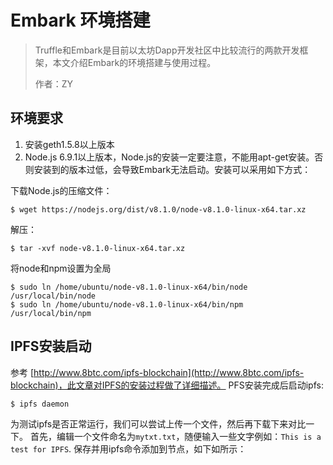 # Embark 环境搭建

> Truffle和Embark是目前以太坊Dapp开发社区中比较流行的两款开发框架，本文介绍Embark的环境搭建与使用过程。
> 
> 作者：ZY

## **环境要求**
1. 安装geth1.5.8以上版本
1. Node.js 6.9.1以上版本，Node.js的安装一定要注意，不能用apt-get安装。否则安装到的版本过低，会导致Embark无法启动。安装可以采用如下方式：
            
下载Node.js的压缩文件：
``` 
$ wget https://nodejs.org/dist/v8.1.0/node-v8.1.0-linux-x64.tar.xz 
```
            
解压：
```
$ tar -xvf node-v8.1.0-linux-x64.tar.xz
```

将node和npm设置为全局

```
$ sudo ln /home/ubuntu/node-v8.1.0-linux-x64/bin/node /usr/local/bin/node
$ sudo ln /home/ubuntu/node-v8.1.0-linux-x64/bin/npm /usr/local/bin/npm
```

## **IPFS安装启动**
参考 [http://www.8btc.com/ipfs-blockchain](http://www.8btc.com/ipfs-blockchain)，此文章对IPFS的安装过程做了详细描述。
PFS安装完成后启动ipfs:

```
$ ipfs daemon
```
为测试ipfs是否正常运行，我们可以尝试上传一个文件，然后再下载下来对比一下。
首先，编辑一个文件命名为`mytxt.txt`，随便输入一些文字例如：`This is a test for IPFS`.
保存并用ipfs命令添加到节点，如下如所示：






